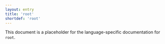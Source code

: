 ```yaml
---
layout: entry
title: 'root'
shortdef: 'root'
---
```


This document is a placeholder for the language-specific documentation
for `root`.
